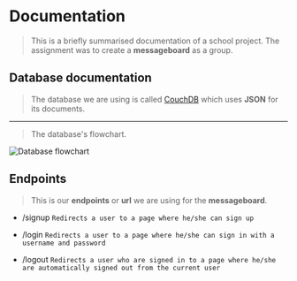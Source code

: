 Documentation
=============

> This is a briefly summarised documentation of a school project. The assignment was to create a **messageboard** as a group.

Database documentation
------------------------------

> The database we are using is called [CouchDB](http://couchdb.apache.org/) which uses **JSON** for its documents.


----------

> The database's flowchart.

![Database flowchart](http://i.imgur.com/juEQaoA.png)

Endpoints
------------

> This is our **endpoints** or **url** we are using for the **messageboard**.

 - /signup `Redirects a user to a page where he/she can sign up`

 - /login `Redirects a user to a page where he/she can sign in with a username and password`

 - /logout `Redirects a user who are signed in to a page where he/she are automatically signed out from the current user`




